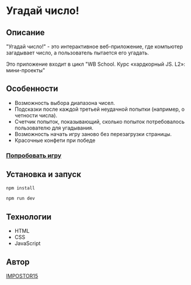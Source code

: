 # Угадай число!

## Описание
"Угадай число!" - это интерактивное веб-приложение, где компьютер загадывает число, а пользователь пытается его угадать.

Это приложение входит в цикл "WB School. Курс «хардкорный JS. L2»: мини-проекты"


## Особенности
- Возможность выбора диапазона чисел.
- Подсказки после каждой третьей неудачной попытки (например, о четности числа).
- Счетчик попыток, показывающий, сколько попыток потребовалось пользователю для угадывания.
- Возможность начать игру заново без перезагрузки страницы.
- Красочные конфети при победе


### [Попробовать игру](https://guess-the-number-impressive-game.netlify.app/)

## Установка и запуск

```bash
npm install

npm run dev
```

## Технологии

- HTML
- CSS
- JavaScript

## Автор

[IMPOSTOR15](https://github.com/IMPOSTOR15)